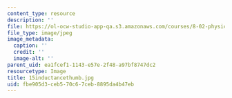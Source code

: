 ```yaml
---
content_type: resource
description: ''
file: https://ol-ocw-studio-app-qa.s3.amazonaws.com/courses/8-02-physics-ii-electricity-and-magnetism-spring-2007/fbe905d3ceb570c67ceb8895da4b47eb_15inductancethumb.jpg
file_type: image/jpeg
image_metadata:
  caption: ''
  credit: ''
  image-alt: ''
parent_uid: ea1fcef1-1143-e57e-2f48-a97bf8747dc2
resourcetype: Image
title: 15inductancethumb.jpg
uid: fbe905d3-ceb5-70c6-7ceb-8895da4b47eb
---
```

